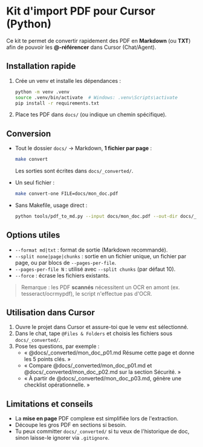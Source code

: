 # Kit d'import PDF pour Cursor (Python)

Ce kit te permet de convertir rapidement des PDF en **Markdown** (ou **TXT**)
afin de pouvoir les **@-référencer** dans Cursor (Chat/Agent).

## Installation rapide

1. Crée un venv et installe les dépendances :
   ```bash
   python -m venv .venv
   source .venv/bin/activate  # Windows: .venv\Scripts\activate
   pip install -r requirements.txt
   ```
2. Place tes PDF dans `docs/` (ou indique un chemin spécifique).

## Conversion

- Tout le dossier `docs/` → Markdown, **1 fichier par page** :
  ```bash
  make convert
  ```
  Les sorties sont écrites dans `docs/_converted/`.

- Un seul fichier :
  ```bash
  make convert-one FILE=docs/mon_doc.pdf
  ```

- Sans Makefile, usage direct :
  ```bash
  python tools/pdf_to_md.py --input docs/mon_doc.pdf --out-dir docs/_converted --format md --split page
  ```

## Options utiles

- `--format md|txt` : format de sortie (Markdown recommandé).
- `--split none|page|chunks` : sortie en un fichier unique, un fichier par page, ou par blocs de `--pages-per-file`.
- `--pages-per-file N` : utilisé avec `--split chunks` (par défaut 10).
- `--force` : écrase les fichiers existants.

> Remarque : les PDF **scannés** nécessitent un OCR en amont (ex. tesseract/ocrmypdf), le script n'effectue pas d'OCR.

## Utilisation dans Cursor

1. Ouvre le projet dans Cursor et assure-toi que le venv est sélectionné.
2. Dans le chat, tape `@Files & Folders` et choisis les fichiers sous `docs/_converted/`.
3. Pose tes questions, par exemple :
   - « @docs/_converted/mon_doc_p01.md Résume cette page et donne les 5 points clés. »
   - « Compare @docs/_converted/mon_doc_p01.md et @docs/_converted/mon_doc_p02.md sur la section Sécurité. »
   - « À partir de @docs/_converted/mon_doc_p03.md, génère une checklist opérationnelle. »

## Limitations et conseils

- La **mise en page** PDF complexe est simplifiée lors de l'extraction.
- Découpe les gros PDF en sections si besoin.
- Tu peux committer `docs/_converted/` si tu veux de l'historique de doc, sinon laisse-le ignorer via `.gitignore`.
